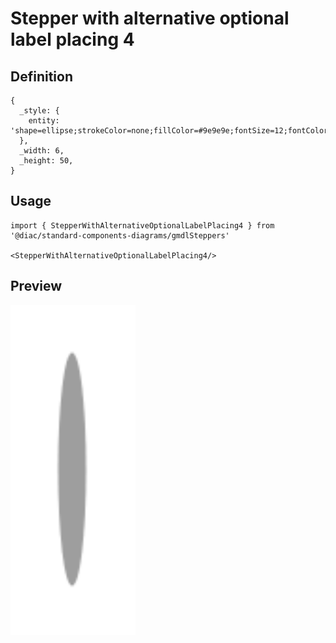 # Stepper with alternative optional label placing 4

## Definition

```
{
  _style: { 
    entity: 'shape=ellipse;strokeColor=none;fillColor=#9e9e9e;fontSize=12;fontColor=#ffffff;html=1;',
  },
  _width: 6,
  _height: 50,
}
```

## Usage

```
import { StepperWithAlternativeOptionalLabelPlacing4 } from '@diac/standard-components-diagrams/gmdlSteppers'

<StepperWithAlternativeOptionalLabelPlacing4/>
```

## Preview

<img src="./stepper-with-alternative-optional-label-placing-4.png" width="200"/>
